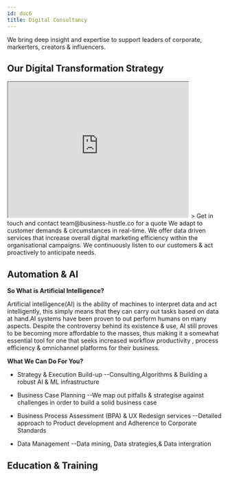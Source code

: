 ```yaml
---
id: doc6
title: Digital Consultancy
---
```


We bring deep insight and expertise to support leaders of corporate, markerters, creators & influencers.

## Our Digital Transformation Strategy

<iframe width="420" height="315"
src="https://www.youtube.com/embed/wxl6E0czWbw">
</iframe>
> Get in touch and contact team@business-hustle.co for a quote
We adapt to customer demands & circumstances in real-time. We offer data driven services that increase overall digital marketing efficiency within the organisational campaigns. We continuously listen to our customers & act proactively to anticipate needs.

## Automation & AI

**So What is Artificial Intelligence?**

Artificial intelligence(AI) is the ability of machines to interpret data and act intelligently, this simply means that they can carry out tasks based on data at hand.AI systems have been proven to out perform humans on many aspects. Despite the controversy behind its existence & use, AI still proves to be becoming more affordable to the masses, thus making it a somewhat essential tool for one that seeks increased workflow productivity , process efficiency & omnichannel platforms for their business. 

**What We Can Do For You?**

* Strategy & Execution Build-up
  --Consulting,Algorithms & Building a robust AI & ML infrastructure 
  
* Business Case Planning
  --We map out pitfalls & strategise against challenges in order to build a solid business case
  
* Business Process Assessment (BPA) & UX Redesign services
 --Detailed approach to Product development and Adherence to Corporate Standards

* Data Management
  --Data mining, Data strategies,& Data intergration

## Education & Training 
